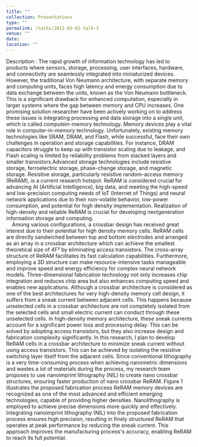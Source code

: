 ```yaml
---
title: ""
collection: Presentations
type: ""
permalink: /talks/2012-03-01-talk-1
venue: ""
date:
location: ""
---
```


Description : The rapid growth of information technology has led to products where sensors, storage, processing, user interfaces, hardware, and connectivity are seamlessly integrated into miniaturized devices. However, the traditional Von Neumann architecture, with separate memory and computing units, faces high latency
and energy consumption due to data exchange between the units, known as the Von Neumann bottleneck. This is a significant drawback for enhanced computation, especially in larger systems where the gap between memory and CPU increases. One promising solution researcher have been actively working on to address these issues is integrating processing and data storage into a single unit, which is called computein-memory technology. Memory devices play a vital role in computer-in-memory technology. Unfortunately, existing memory technologies like SRAM, DRAM, and Flash, while successful, face their own challenges in operation and storage capabilities. For instance, DRAM capacitors struggle to keep up with transistor scaling due to leakage, and Flash scaling is limited by reliability problems from stacked layers and smaller transistors.Advanced storage technologies include resistive storage, ferroelectric storage, phase-change storage, and magnetic storage. Resistive storage, particularly resistive random-access memory (ReRAM), is a current research hotspot. ReRAM is considered crucial for advancing AI (Artificial Intelligence), big data, and meeting the high-speed and low-precision computing needs of IoT (Internet of Things) and neural network applications due to their non-volatile behavior, low-power consumption, and potential for high density implementation. Realization of high-density and reliable ReRAM is crucial for developing nextgeneration information storage and computing.
<br/>&nbsp;&nbsp;&nbsp;&nbsp;Among various configurations, a crossbar design has received great interest due to their potential for high density memory cells. ReRAM cells are directly sandwiched between top and bottom electrodes and arranged as an array in a crossbar architecture which can achieve the smallest theoretical size of 4F² by eliminating access transistors. The cross-array structure of ReRAM facilitates its fast calculation capabilities. Furthermore, employing a 3D structure can make resource-intensive tasks manageable and improve speed and energy efficiency for complex neural network models. Three-dimensional fabrication technology not only increases chip integration and reduces chip area but also enhances computing speed and enables new applications. Although a crossbar architecture is considered as one of the best architectures for very high-density memory cell design, it suffers from a sneak current between adjacent cells. This happens because unselected cells in a crossbar architecture are not completely isolated from the selected cells and small electric current can conduct through these unselected cells. In high-density memory architecture, these sneak currents account for a significant power loss and processing delay. This can be solved by adopting access transistors, but they also increase design and fabrication complexity significantly. In this research, I plan to develop ReRAM cells in a crossbar architecture to minimize sneak current without using access transistors. This can be achieved by isolating the resistive switching layer itself from the adjacent cells. Since conventional lithography is a very time-consuming process when achieving nanometric dimensions and wastes a lot of materials during the process, my research team proposes to use nanoimprint lithography (NIL) to create nano crossbar structures, ensuring faster production of nano crossbar ReRAM. Figure 1 illustrates the proposed fabrication process ReRAM memory devices are recognized as one of the most advanced and efficient emerging technologies, capable of providing higher densities. Nanolithography is employed to achieve precise dimensions more quickly and effectively. Integrating nanoimprint lithography (NIL) into the proposed fabrication process ensures high precision, resulting in finely structured ReRAM that operates at peak performance by reducing the sneak current. This approach improves the manufacturing process's accuracy, enabling ReRAM to reach its full potential.

